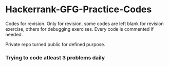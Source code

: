 # Hackerrank-GFG-Practice-Codes
Codes for revision.
Only for revision, some codes are left blank for revision exercise, others for debugging exercises. Every code is commented if needed.

Private repo turned public for defined purpose. 

### Trying to code atleast 3 problems daily
